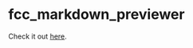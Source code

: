 # fcc_markdown_previewer

Check it out [here](https://kevnarang.github.io/fcc_markdown_previewer/).
